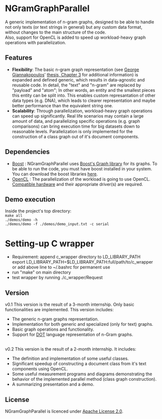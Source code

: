 
# NGramGraphParallel
A generic implementation of n-gram graphs, designed to be able to handle not only texts (or text strings in general) but any custom data format, without changes to the main structure of the code.\
Also, support for OpenCL is added to speed up workload-heavy graph operations with parallelization.

## Features
* **Flexibility**: The basic n-gram graph representation (see [George Giannakopoulos](http://users.iit.demokritos.gr/~ggianna/)' [thesis, Chapter 3](http://users.iit.demokritos.gr/~ggianna/thesis.pdf) for additional information) is expanded and defined generic, which results in data-agnostic and reusable code. In detail, the "text" and "n-gram" are replaced by "payload" and "atom"; In other words, an entity and the smallest pieces this entity can be split into. This enables custom represantation of other data types (e.g. DNA), which leads to clearer representation and maybe better performance than the equivalent string one.
* **Scalability**: Through parallelization, workload-heavy graph operations can speed up significantly. Real life scenarios may contain a large amount of data, and parallelizing specific operations (e.g. graph comparisons) can bring execution time for big datasets down to reasonable levels. Parallelization is only implemented for the construction of a class graph out of it's document components.

## Dependencies
* [Boost](https://www.boost.org/) : NGramGraphParallel uses [Boost's Graph library](https://www.boost.org/doc/libs/1_68_0/libs/graph/doc/index.html) for its graphs. To be able to run the code, you must have boost installed in your system.
You can download the boost libraries [here](https://www.boost.org/users/download/).
* [OpenCL](https://www.khronos.org/opencl/) : The parallelization of the workload is going to use OpenCL. [Compatible hardware](https://en.wikipedia.org/wiki/OpenCL#Version_support) and their appropriate driver(s) are required.

## Demo execution
Inside the project's top directory:\
`make all`\
`./demos/demo -h`\
`./demos/demo -f ./demos/demo_input.txt -c serial`

# Setting-up C wrapper
* Requirement: append c\_wrapper directory to LD_LIBRARY_PATH   
	export LD_LIBRARY_PATH=$LD_LIBRARY_PATH:full/path/to/c_wrapper
or add above line  to ~/.bashrc for permanent use 
* run "make" on main directory
* test wrapper by running ./c\_wrapper/Request

## Version
v0.1 This version is the result of a 3-month internship. Only basic functionalities are implemented.
This version includes:
* The generic n-gram graphs representation. 
* Implementation for both generic and specialized (only for text) graphs.
* Basic graph operations and functionality.
* Support for [DOT](http://www.graphviz.org/doc/info/lang.html) language representation of n-Gram graphs.<br/><br/>

v0.2 This version is the result of a 2-month internship. It includes:
* The definition and implementation of some useful classes.
* Significant speedup of constructing a document class from it's text components using OpenCL.
* Some useful measurement programs and diagrams demonstrating the behavior of the implemented parallel method (class graph construction).
* A summarizing presentation and a demo.

## License
NGramGraphParallel is licenced under [Apache License 2.0](https://www.apache.org/licenses/LICENSE-2.0).









